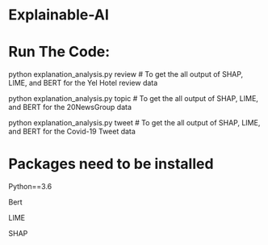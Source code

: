 # Explainable-AI

# Run The Code:

python explanation_analysis.py review # To get the all output of SHAP, LIME, and BERT for the Yel Hotel review data

python explanation_analysis.py topic # To get the all output of SHAP, LIME, and BERT for the 20NewsGroup data

python explanation_analysis.py tweet # To get the all output of SHAP, LIME, and BERT for the Covid-19 Tweet data


# Packages need to be installed

Python==3.6

Bert

LIME

SHAP
